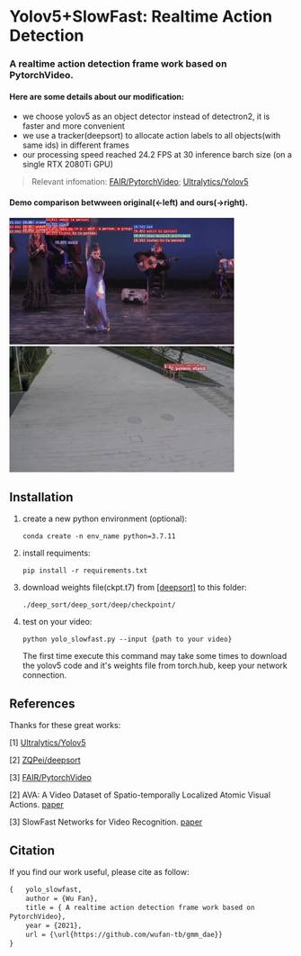 # Yolov5+SlowFast: Realtime Action Detection

### A realtime action detection frame work based on PytorchVideo. 

#### Here are some details about our modification:

- we choose yolov5 as an object detector instead of detectron2, it is faster and more convenient
- we use a tracker(deepsort) to allocate action labels to all objects(with same ids) in different frames
- our processing speed reached 24.2 FPS at 30 inference barch size (on a single RTX 2080Ti GPU)

> Relevant infomation: [FAIR/PytorchVideo](https://github.com/facebookresearch/pytorchvideo); [Ultralytics/Yolov5](https://github.com/ultralytics/yolov5)

#### Demo comparison betwween original(<-left) and ours(->right).

<img src="./demo/ava_slowfast.gif" width="400" /><img src="./demo/yolov5+slowfast.gif" width="400" />

## Installation

1. create a new python environment (optional):

   ```
   conda create -n env_name python=3.7.11
   ```

2. install requiments:

   ```
   pip install -r requirements.txt
   ```

3. download weights file(ckpt.t7) from [[deepsort]](https://drive.google.com/drive/folders/1xhG0kRH1EX5B9_Iz8gQJb7UNnn_riXi6) to this folder:

   ```
   ./deep_sort/deep_sort/deep/checkpoint/
   ```

4. test on your video:

   ```
   python yolo_slowfast.py --input {path to your video}
   ```

   The first time execute this command may take some times to download the yolov5 code and it's weights file from torch.hub, keep your network connection.

## References

Thanks for these great works:

[1] [Ultralytics/Yolov5](https://github.com/ultralytics/yolov5)

[2] [ZQPei/deepsort](https://github.com/ZQPei/deep_sort_pytorch) 

[3] [FAIR/PytorchVideo](https://github.com/facebookresearch/pytorchvideo)

[2] AVA: A Video Dataset of Spatio-temporally Localized Atomic Visual Actions. [paper](https://arxiv.org/pdf/1705.08421.pdf)

[3] SlowFast Networks for Video Recognition. [paper](https://arxiv.org/pdf/1812.03982.pdf)

## Citation

If you find our work useful, please cite as follow:

```
{   yolo_slowfast,
    author = {Wu Fan},
    title = { A realtime action detection frame work based on PytorchVideo},
    year = {2021},
    url = {\url{https://github.com/wufan-tb/gmm_dae}}
}
```





